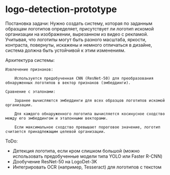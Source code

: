 # logo-detection-prototype

Постановка задачи:
Нужно создать систему, которая по заданным образцам логотипов определяет, присутствует ли логотип искомой организации на изображении, вырезанном из видео с рекламой. Учитывая, что логотипы могут быть разного масштаба, яркости, контраста, повернуты, искажены и немного отличаться в дизайне, система должна быть устойчивой к этим изменениям.


Архитектура системы:

    Извлечение признаков:

        Используется предобученная CNN (ResNet-50) для преобразования обнаруженных логотипов в вектор признаков (эмбеддинги).

    Сравнение с эталонами:

        Заранее вычисляются эмбеддинги для всех образцов логотипов искомой организации.
    
        Для каждого обнаруженного логотипа вычисляется косинусное сходство между его эмбеддингом и эталонными векторами.
    
        Если максимальное сходство превышает пороговое значение, логотип считается принадлежащим целевой организации.

ToDo:
- Детекция логотипа, если кром слишком большой (можно использовать предобученные модели типа YOLO или Faster R-CNN)
- Дообучение ResNet-50 на LogoDet-3K
- Интегрировать OCR (например, Tesseract) для логотипов с текстом
